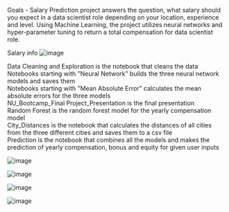 Goals - Salary Prediction project answers the question, what salary should you expect in a data scientist role depending on your location, experience and level. Using Machine Learning, the project utilizes neural networks and hyper-parameter tuning to return a total compensation for data scientist role. 

Salary info
![image](https://user-images.githubusercontent.com/85321602/158855552-a44a5026-9e75-4085-8146-4435b8cc31dd.png)

Data Cleaning and Exploration is the notebook that cleans the data</br>
Notebooks starting with "Neural Network" builds the three neural network models and saves them</br>
Notebooks starting with "Mean Absolute Error" calculates the mean absolute errors for the three models</br>
NU_Bootcamp_Final Project_Presentation is the final presentation</br>
Random Forest is the random forest model for the yearly compensation model</br>
City_Distances  is the notebook that calculates the distances of all cities from the three different cities and saves them to a csv file</br>
Prediction is the notebook that combines all the models and makes the prediction of yearly compensation, bonus and equity for given user inputs</br>




![image](https://user-images.githubusercontent.com/85321602/158855929-43e537f9-3ab4-421e-b025-1e9a096d97f8.png)

![image](https://user-images.githubusercontent.com/85321602/158856129-f7797037-2fec-4d8e-8574-4be2ebab1b6d.png)

![image](https://user-images.githubusercontent.com/85321602/158856753-741be949-8da7-4c12-a683-e71c55c18624.png)

![image](https://user-images.githubusercontent.com/85321602/158856961-5c24126b-f587-4fbb-8d11-1f14c0130535.png)
